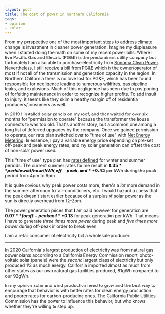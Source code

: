 ```yaml
---
layout: post
title: The cost of power in northern California
tags:
- opinion
- solar
---
```



From my perspective one of the most important steps to address climate change
is investment in cleaner power generation. Imagine my displeasure when I
started doing the math on some of my recent power bills. Where I live Pacific
Gas and Electric (PG&E) is the predominant utility company but fortunately I am
also able to purchase electricity from [Sonoma Clean
Power](https://sonomacleanpower.org/). Nevertheless, I still receive a bill
from PG&E which is the owner/operator of most if not all of the transmission
and generation capacity in the region. In Northern California there is no love
lost for PG&E, which has been found responsible for negligence leading to
numerous wildfires, gas pipeline leaks, and explosions. Much of this negligence
has been due to postponing of forfeiting maintenance in order to recognize
higher profits. To add insult to injury, it seems like they skim a healthy
margin off of residential producers/consumers as well.

In 2019 I installed solar panels on my roof, and then waited for over six
months for "permission to operate" because the transformer the house connects
to was too old. That's another story, but a common one among a long list of
deferred upgrades by the company. Once we gained permission to operate, our
rate plan switched over to "time of use" with [Net Energy
Metering](https://news.energysage.com/net-metering-2-0-in-california-everything-you-need-to-know/).
In essence, I pay a variable energy price depending on pre-set off-peak and
peak energy rates, and my solar generation can offset the cost of non-solar
power used.

This "time of use" type plan has [rates
defined](https://www.pge.com/en_US/residential/rate-plans/rate-plan-options/time-of-use-base-plan/time-of-use-plan.page?)
for winter and summer periods. The current summer rates for me result in **$0.35**
per kilowatt/hour (kWh) off-peak, and **$0.42** per kWh during the peak period from
4pm to 9pm.

It is quite obvious why peak power costs more, there's a *lot* more demand in
the summer afternoon for air-conditioners, etc. I would hazard a guess that the
peak doesn't start earlier because of a surplus of solar power as the sun is
directly overhead from 12-2pm.

The power generation prices that **I** am paid however for generation are
**$0.07** for off-peak and **$0.13** for peak generation per kWh. That means I
have to generate _three times more power_ during peak and _five times more
power_ during off-peak in order to break even.

I am a retail consumer of electricity but a wholesale producer.

---

In 2020 California's largest production of electricity was from natural gas
power plants [according to a California Energy Commission
report](https://www.energy.ca.gov/data-reports/energy-almanac/california-electricity-data/california-electrical-energy-generation).
photo-voltaic solar (panels) were the _second_ largest class of electricity but
only produced 1/3 as much energy. California imported almost as much from other
states as our own natural gas facilities produced, 81gWh compared to our 92gWh.

In my opinion solar and wind production need to grow and the best way to
encourage that behavior is with better rates for clean energy production and
poorer rates for carbon-producing ones. The California Public Utilities
Commission has the power to influence this behavior, but who knows whether
they're willing to step up.
